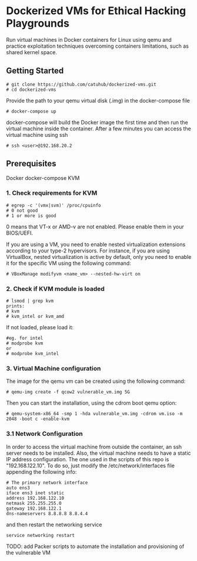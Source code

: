 # Dockerized VMs for Ethical Hacking Playgrounds
Run virtual machines in Docker containers for Linux using qemu and practice exploitation techniques overcoming containers limitations, such as shared kernel space.

## Getting Started
```
# git clone https://github.com/catuhub/dockerized-vms.git
# cd dockerized-vms
```

Provide the path to your qemu virtual disk (.img) in the docker-compose file

```
# docker-compose up
```

docker-compose will build the Docker image the first time and then run the virtual machine inside the container.
After a few minutes you can access the virtual machine using ssh

```
# ssh <user>@192.168.20.2
```
## Prerequisites
Docker
docker-compose
KVM
### 1. Check requirements for KVM
```
# egrep -c '(vmx|svm)' /proc/cpuinfo
# 0 not good
# 1 or more is good
```

0 means that VT-x or AMD-v are not enabled.
Please enable them in your BIOS/UEFI. 

If you are using a VM, you need to enable nested virtualization extensions according to your type-2 hypervisors.
For instance, if you are using VirtualBox, nested virtualization is active by default, only you need to enable it for the specific VM using the following command:
```
# VBoxManage modifyvm <name_vm> --nested-hw-virt on
```

### 2. Check if KVM module is loaded

```
# lsmod | grep kvm  
prints:
# kvm
# kvm_intel or kvm_amd
```
If not loaded, please load it:

```
#eg. for intel
# modprobe kvm 
or 
# modprobe kvm_intel
```
### 3. Virtual Machine configuration
The image for the qemu vm can be created using the following command:
```
# qemu-img create -f qcow2 vulnerable_vm.img 5G
```
Then you can start the installation, using the cdrom boot qemu option:
```
# qemu-system-x86_64 -smp 1 -hda vulnerable_vm.img -cdrom vm.iso -m 2048 -boot c -enable-kvm
```
### 3.1 Network Configuration
In order to access the virtual machine from outside the container, an ssh server needs to be installed.
Also, the virtual machine needs to have a static IP address configuration. The one used in the scripts of this repo is "192.168.122.10".
To do so, just modify the /etc/network/interfaces file appending the following info:
```
# The primary network interface
auto ens3
iface ens3 inet static
address 192.168.122.10
netmask 255.255.255.0
gateway 192.168.122.1
dns-nameservers 8.8.8.8 8.8.4.4
```
and then restart the networking service
```
service networking restart
```
TODO: add Packer scripts to automate the installation and provisioning of the vulnerable VM


